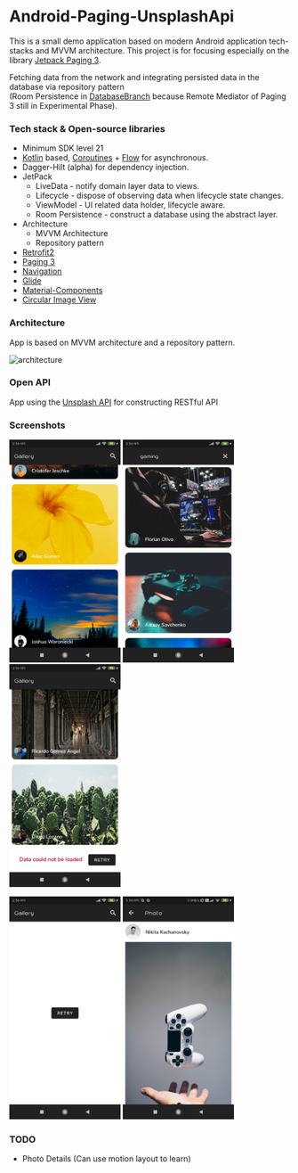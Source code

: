 # Android-Paging-UnsplashApi

This is a small demo application based on modern Android application tech-stacks and MVVM architecture.
This project is for focusing especially on the library [Jetpack Paging 3](https://developer.android.com/topic/libraries/architecture/paging/v3-overview).

Fetching data from the network and integrating persisted data in the database via repository pattern<br> 
(Room Persistence in [DatabaseBranch](https://github.com/viveksharma2382000/Android-Paging_3-UnsplashApi/tree/DatabaseBranch) because Remote Mediator of Paging 3 still in Experimental Phase).

### Tech stack & Open-source libraries
- Minimum SDK level 21
- [Kotlin](https://kotlinlang.org/) based, [Coroutines](https://github.com/Kotlin/kotlinx.coroutines) + [Flow](https://kotlin.github.io/kotlinx.coroutines/kotlinx-coroutines-core/kotlinx.coroutines.flow/) for asynchronous.
- Dagger-Hilt (alpha) for dependency injection.
- JetPack
  - LiveData - notify domain layer data to views.
  - Lifecycle - dispose of observing data when lifecycle state changes.
  - ViewModel - UI related data holder, lifecycle aware.
  - Room Persistence - construct a database using the abstract layer.
- Architecture
  - MVVM Architecture
  - Repository pattern
- [Retrofit2](https://github.com/square/retrofit)
- [Paging 3](https://developer.android.com/topic/libraries/architecture/paging/v3-overview)
- [Navigation](https://developer.android.com/guide/navigation)
- [Glide](https://github.com/bumptech/glide)
- [Material-Components](https://github.com/material-components/material-components-android)
- [Circular Image View](https://github.com/hdodenhof/CircleImageView)

### Architecture
App is based on MVVM architecture and a repository pattern.

![architecture](https://user-images.githubusercontent.com/24237865/77502018-f7d36000-6e9c-11ea-92b0-1097240c8689.png)

### Open API
App using the [Unsplash API](https://unsplash.com/documentation) for constructing RESTful API

### Screenshots
<img src="screenshots/screenshot_home_2.png" width=200/>   <img src="screenshots/screenshot_home_5.png" width=200/>   <img src="screenshots/screenshot_home_4.png" width=200/>

<img src="screenshots/screenshot_home_7.png" width=200/>   <img src="screenshots/screenshot_detail_screen.png" width=200/>

### TODO
- Photo Details (Can use motion layout to learn)
